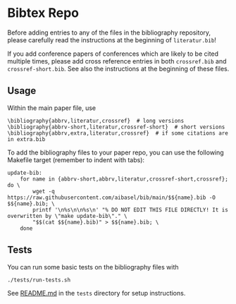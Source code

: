 # Bibtex Repo

Before adding entries to any of the files in the bibliography
repository, please carefully read the instructions at the beginning
of `literatur.bib`!

If you add conference papers of conferences which are likely to be
cited multiple times, please add cross reference entries in both
`crossref.bib` and `crossref-short.bib`. See also the instructions at
the beginning of these files.

## Usage

Within the main paper file, use

    \bibliography{abbrv,literatur,crossref}  # long versions
    \bibliography{abbrv-short,literatur,crossref-short}  # short versions
    \bibliography{abbrv,extra,literatur,crossref}  # if some citations are in extra.bib

To add the bibliography files to your paper repo, you can use the following Makefile target
(remember to indent with tabs):

    update-bib:
        for name in {abbrv-short,abbrv,literatur,crossref-short,crossref}; do \
            wget -q https://raw.githubusercontent.com/aibasel/bib/main/$${name}.bib -O $${name}.bib; \
            printf '\n%s\n\n%s\n' "% DO NOT EDIT THIS FILE DIRECTLY! It is overwritten by \"make update-bib\"." \
            "$$(cat $${name}.bib)" > $${name}.bib; \
        done

## Tests

You can run some basic tests on the bibliography files with

    ./tests/run-tests.sh

See [README.md](tests/README.md) in the `tests` directory for setup instructions.

